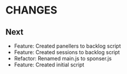 # CHANGES

## Next

- Feature: Created panellers to backlog script
- Feature: Created sessions to backlog script
- Refactor: Renamed main.js to sponser.js
- Feature: Created initial script
